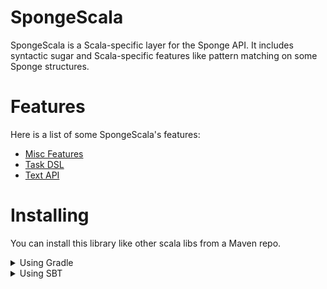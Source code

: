 # SpongeScala
SpongeScala is a Scala-specific layer for the Sponge API.
It includes syntactic sugar and Scala-specific features like pattern matching on some Sponge structures.

# Features
Here is a list of some SpongeScala's features:
- [Misc Features](https://github.com/Iltotore/wiki/Misc)
- [Task DSL](https://github.com/Iltotore/wiki/Task-API)
- [Text API](https://github.com/Iltotore/wiki/Text-API)

# Installing
You can install this library like other scala libs from a Maven repo.

<details>
<summary>Using Gradle</summary>

```gradle
repositories {
  mavenCentral()
}

dependencies {
  implementation 'io.github.iltotore:sponge-scala_2.13:version'
}
```
</details>

<details>
<summary>Using SBT</summary>

```sbt
libraryDependencies += "io.github.iltotore" %% "sponge-scala" % "version"
```
</details>